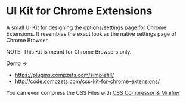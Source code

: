 UI Kit for Chrome Extensions
=============================

A small UI Kit for designing the options/settings page for Chrome Extensions. It resembles the exact look as the native settings page of Chrome Browser.

NOTE: This Kit is meant for Chrome Browsers only.

Demo &rarr; 

- https://plugins.compzets.com/simplefill/
- http://code.compzets.com/css-kit-for-chrome-extensions/

You can even compress the CSS Files with <a href="http://webapps.compzets.com/csscompressorandminifier">CSS Compressor & Minifier</a>

